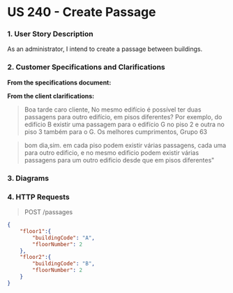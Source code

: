 # US 240 - Create Passage

### 1. User Story Description

As an administrator, I intend to create a passage between buildings.

### 2. Customer Specifications and Clarifications

**From the specifications document:**

**From the client clarifications:**

>    Boa tarde caro cliente,
    No mesmo edifício é possível ter duas passagens para outro edifício, em pisos diferentes?
    Por exemplo, do edifício B existir uma passagem para o edifício G no piso 2 e outra no piso 3 também para o G.
    Os melhores cumprimentos,
    Grupo 63

> bom dia,sim. em cada piso podem existir várias passagens, cada uma para outro edificio, e no mesmo edificio podem existir várias passagens para um outro edificio desde que em pisos diferentes"

### 3. Diagrams


### 4. HTTP Requests

>POST /passages

```JSON
{
    "floor1":{
        "buildingCode": "A",
        "floorNumber": 2
    },
    "floor2":{
        "buildingCode": "B",
        "floorNumber": 2
    }
}
```
